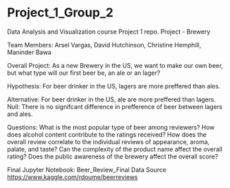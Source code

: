 # Project_1_Group_2
Data Analysis and Visualization course Project 1 repo. 
Project - Brewery

Team Members: Arsel Vargas, David Hutchinson, Christine Hemphill, Maninder Bawa

Overall Project:
As a new Brewery in the US, we want to make our own beer, but what type will our first beer be, an ale or an lager?

Hypothesis:
For beer drinker in the US, lagers are more preffered than ales.  

Alternative:
For beer drinker in the US, ale are more preffered than lagers.
Null:
There is no signifcant difference in prefference of beer between lagers and ales.  


Questions:
What is the most popular type of beer among reviewers?
How does alcohol content contribute to the ratings received?
How does the overall review correlate to the individual reviews of appearance, aroma, palate, and taste?
Can the complexity of the product name affect the overall rating?
Does the public awareness of the brewery affect the overall score?

Final Jupyter Notebook: Beer_Review_Final
Data Source
https://www.kaggle.com/rdoume/beerreviews

